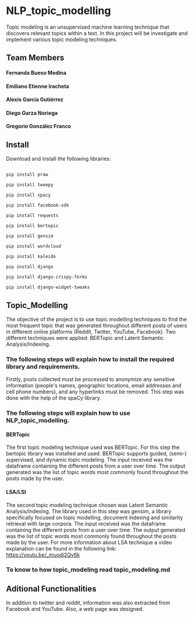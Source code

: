 # NLP_topic_modelling

Topic modeling is an unsupervised machine learning technique that discovers relevant topics within a text. In this project will be investigate and implement various topic modeling techniques.

## Team Members
#### Fernanda Bueso Medina
#### Emiliano Etienne Iracheta
#### Alexis García Gutiérrez
#### Diego Garza Noriega
#### Gregorio González Franco

## Install
Download and install the following libraries:

```

pip install praw

pip install tweepy

pip install spacy

pip install facebook-sdk

pip install requests

pip install bertopic

pip install gensim

pip install wordcloud

pip install kaleido

pip install django

pip install django-crispy-forms

pip install django-widget-tweaks

```
## Topic_Modelling
The objective of the project is to use topic modelling techniques to find the most frequent topic that was generated throughout different posts of users in different online platforms (Reddit, Twitter, YouTube, Facebook). Two different techniques were applied: BERTopic and Latent Semantic Analysis/Indexing.

### The following steps will explain how to install the required library and requirements.
Firstly, posts collected must be processed to anonymize any sensitive information (people's names, geographic locations, email addresses and cell phone numbers), and any hyperlinks must be removed. This step was done with the help of the spaCy library.

### The following steps will explain how to use  NLP_topic_modelling.

#### BERTopic
The first topic modeling technique used was BERTopic. For this step the bertopic library was installed and used. BERTopic supports guided, (semi-) supervised, and dynamic topic modeling. The input received was the dataframe containing the different posts from a user over time. The output generated was the list of topic words most commonly found throughout the posts made by the user.

#### LSA/LSI
The second topic modeling technique chosen was Latent Semantic Analysis/Indexing. The library used in this step was gensim, a library specifically focused on topic modelling, document indexing and similarity retrieval with large corpora. The input received was the dataframe containing the different posts from a user over time. The output generated was the list of topic words most commonly found throughout the posts made by the user.
For more information about LSA technique a video explanation can be found in the following link: https://youtu.be/_muodj2Qv6k

### To know to how topic_modeling read topic_modeling.md

## Aditional Functionalities
In addition to twitter and reddit, information was also extracted from Facebook and YouTube. Also, a web page was designed.
